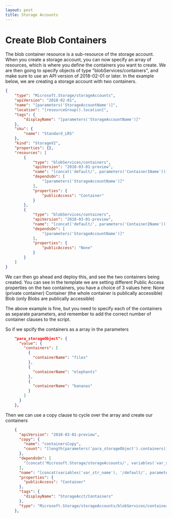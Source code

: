```yaml
---
layout: post
title: Storage Accounts
---
```


# Create Blob Containers
The blob container resource is a sub-resource of the storage account. When you create a storage account, you can now specify an array of resources, which is where you define the containers you want to create. We are then going to specify objects of type "blobServices/containers", and make sure to use an API version of 2018-02-01 or later.
In the example below, we are creating a storage account with two containers.

```Json
{
    "type": "Microsoft.Storage/storageAccounts",
    "apiVersion": "2018-02-01",
    "name": "[parameters('StorageAccountName')]",
    "location": "[resourceGroup().location]",
    "tags": {
        "displayName": "[parameters('StorageAccountName')]"
    },
    "sku": {
        "name": "Standard_LRS"
    },
    "kind": "StorageV2",
    "properties": {},
    "resources": [
        {
            "type": "blobServices/containers",
            "apiVersion": "2018-03-01-preview",
            "name": "[concat('default/', parameters('Container1Name'))]",
            "dependsOn": [
                "[parameters('StorageAccountName')]"
            ],
            "properties": {
                "publicAccess": "Container"
            }
        },
        {
            "type": "blobServices/containers",
            "apiVersion": "2018-03-01-preview",
            "name": "[concat('default/', parameters('Container2Name'))]",
            "dependsOn": [
                "[parameters('StorageAccountName')]"
            ],
            "properties": {
                "publicAccess": "None"
            }
        }
    ]
}

```

We can then go ahead and deploy this, and see the two containers being created. You can see in the template we are setting different Public Access properties on the two containers, you have a choice of 3 values here:
None (private container)
Container (the whole container is publically accessible)
Blob (only Blobs are publically accessible)

The above example is fine, but you need to specify each of the containers as separate parameters, and remember to add the correct number of container clauses to the script.

So if we spcify the containers as a array in the parameters

```Json
    "para_storageObject": {
      "value": {
        "containers": [
          {
            "containerName": "files"
          },
          {
            "containerName": "elephants"
          },
          {
            "containerName": "bananas"
          }
        ]
      }
    },
```

Then we can use a copy clause to cycle over the array and create our containers

```Json
    {
      "apiVersion": "2018-03-01-preview",
      "copy": {
        "name": "containersCopy",
        "count": "[length(parameters('para_storageObject').containers)]"
      },
      "dependsOn": [
        "[concat('Microsoft.Storage/storageAccounts/', variables('var_str_name'))]"
      ],
      "name": "[concat(variables('var_str_name'), '/default/', parameters('para_storageObject').containers[copyIndex()].containerName)]",
      "properties": {
        "publicAccess": "Container"
      },
      "tags": {
        "displayName": "StorageAcct/Containers"
      },
      "type": "Microsoft.Storage/storageAccounts/blobServices/containers"
    },
```

